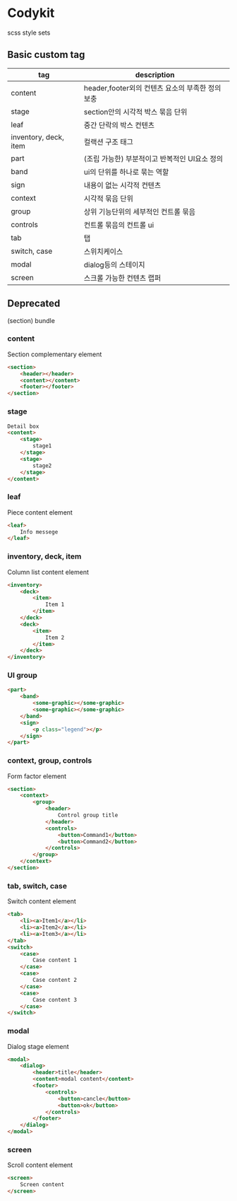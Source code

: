 # Codykit
scss style sets


## Basic custom tag


tag | description 
--- | -----------
content | header,footer외의 컨텐츠 요소의 부족한 정의 보충 
stage | section안의 시각적 박스 묶음 단위
leaf | 중간 단락의 박스 컨텐츠
inventory, deck, item | 컬랙션 구조 태그
part | (조립 가능한) 부분적이고 반복적인 UI요소 정의
band | ui의 단위를 하나로 묶는 역할
sign | 내용이 없는 시각적 컨텐츠
context | 시각적 묶음 단위
group | 상위 기능단위의 세부적인 컨트롤 묶음
controls | 컨트롤 묶음의 컨트롤 ui
tab | 탭
switch, case | 스위치케이스
modal  | dialog등의 스테이지
screen | 스크롤 가능한 컨텐츠 랩퍼

## Deprecated
(section) bundle


### content
Section complementary element

```html
<section>
	<header></header>
	<content></content>
	<footer></footer>
</section>
```
### stage
```html
Detail box
<content>
	<stage>
		stage1
	</stage>
	<stage>
		stage2
	</stage>
</content>
```

### leaf
Piece content element
```html
<leaf>
	Info messege
</leaf>
```
### inventory, deck, item
Column list content element
```html
<inventory>
	<deck>
		<item>
			Item 1
		</item>
	</deck>
	<deck>
		<item>
			Item 2
		</item>
	</deck>
</inventory>
```
### UI group
```html
<part>
	<band>
		<some-graphic></some-graphic>
		<some-graphic></some-graphic>
	</band>
	<sign>
		<p class="legend"></p>
	</sign>
</part>
```
### context, group, controls
Form factor element
```html
<section>
	<context>
		<group>
			<header>
				Control group title
			</header>
			<controls>
				<button>Command1</button>
				<button>Command2</button>
			</controls>
		</group>
	</context>
</section>
```
### tab, switch, case
Switch content element
```html
<tab>
	<li><a>Item1</a></li>
	<li><a>Item2</a></li>
	<li><a>Item3</a></li>
</tab>
<switch>
	<case>
		Case content 1
	</case>
	<case>
		Case content 2
	</case>
	<case>
		Case content 3
	</case>
</switch>
```
### modal
Dialog stage element
```html
<modal>
	<dialog>
		<header>title</header>
		<content>modal content</content>
		<footer>
			<controls>
				<button>cancle</button>
				<button>ok</button>
			</controls>
		</footer>
	</dialog>
</modal>
```
### screen
Scroll content element
```html
<screen>
	Screen content
</screen>
```